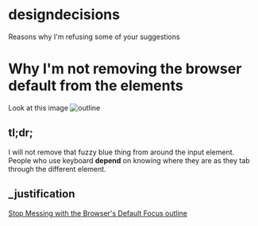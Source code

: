 designdecisions
===============

Reasons why I'm refusing some of your suggestions

# Why I'm not removing the browser default from the elements

Look at this image
![outline](https://www.dropbox.com/s/w1yjqwmbcxj3kul/Screenshot%202013-10-04%2014.35.12.png)

## tl;dr;
I will not remove that fuzzy blue thing from around the input element. People who use keyboard **depend** on knowing where they are as they tab through the different element.

## _justification
[Stop Messing with the Browser's Default Focus outline](http://tjvantoll.com/2013/01/28/stop-messing-with-the-browsers-default-focus-outline/)
